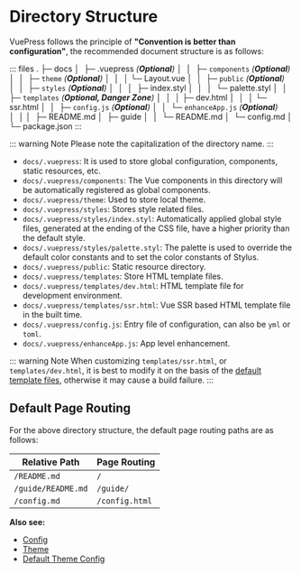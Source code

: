 # Directory Structure

VuePress follows the principle of **"Convention is better than configuration"**, the recommended document structure is as follows:

::: files
.
├─ docs
│  ├─ .vuepress _(**Optional**)_
│  │  ├─ `components` _(**Optional**)_
│  │  ├─ `theme` _(**Optional**)_
│  │  │  └─ Layout.vue
│  │  ├─ `public` _(**Optional**)_
│  │  ├─ `styles` _(**Optional**)_
│  │  │  ├─ index.styl
│  │  │  └─ palette.styl
│  │  ├─ `templates` _(**Optional, Danger Zone**)_
│  │  │  ├─ dev.html
│  │  │  └─ ssr.html
│  │  ├─ `config.js` _(**Optional**)_
│  │  └─ `enhanceApp.js` _(**Optional**)_
│  │
│  ├─ README.md
│  ├─ guide
│  │  └─ README.md
│  └─ config.md
│
└─ package.json
:::

::: warning Note
Please note the capitalization of the directory name.
:::

- `docs/.vuepress`: It is used to store global configuration, components, static resources, etc.
- `docs/.vuepress/components`: The Vue components in this directory will be automatically registered as global components.
- `docs/.vuepress/theme`: Used to store local theme.
- `docs/.vuepress/styles`: Stores style related files.
- `docs/.vuepress/styles/index.styl`: Automatically applied global style files, generated at the ending of the CSS file, have a higher priority than the default style.
- `docs/.vuepress/styles/palette.styl`: The palette is used to override the default color constants and to set the color constants of Stylus.
- `docs/.vuepress/public`: Static resource directory.
- `docs/.vuepress/templates`: Store HTML template files.
- `docs/.vuepress/templates/dev.html`: HTML template file for development environment.
- `docs/.vuepress/templates/ssr.html`: Vue SSR based HTML template file in the built time.
- `docs/.vuepress/config.js`: Entry file of configuration, can also be `yml` or `toml`.
- `docs/.vuepress/enhanceApp.js`: App level enhancement.

::: warning Note
When customizing `templates/ssr.html`, or `templates/dev.html`, it is best to modify it on the basis of the [default template files](https://github.com/vuejs/vuepress/blob/master/packages/%40vuepress/core/lib/app/index.dev.html), otherwise it may cause a build failure.
:::

## Default Page Routing

For the above directory structure, the default page routing paths are as follows:

| Relative Path | Page Routing |
|---|---|
| `/README.md` | `/` |
| `/guide/README.md` | `/guide/` |
| `/config.md` | `/config.html` |

**Also see:** 

- [Config](../config/README.md)
- [Theme](../theme/)
- [Default Theme Config](../theme/default-theme-config.md)

